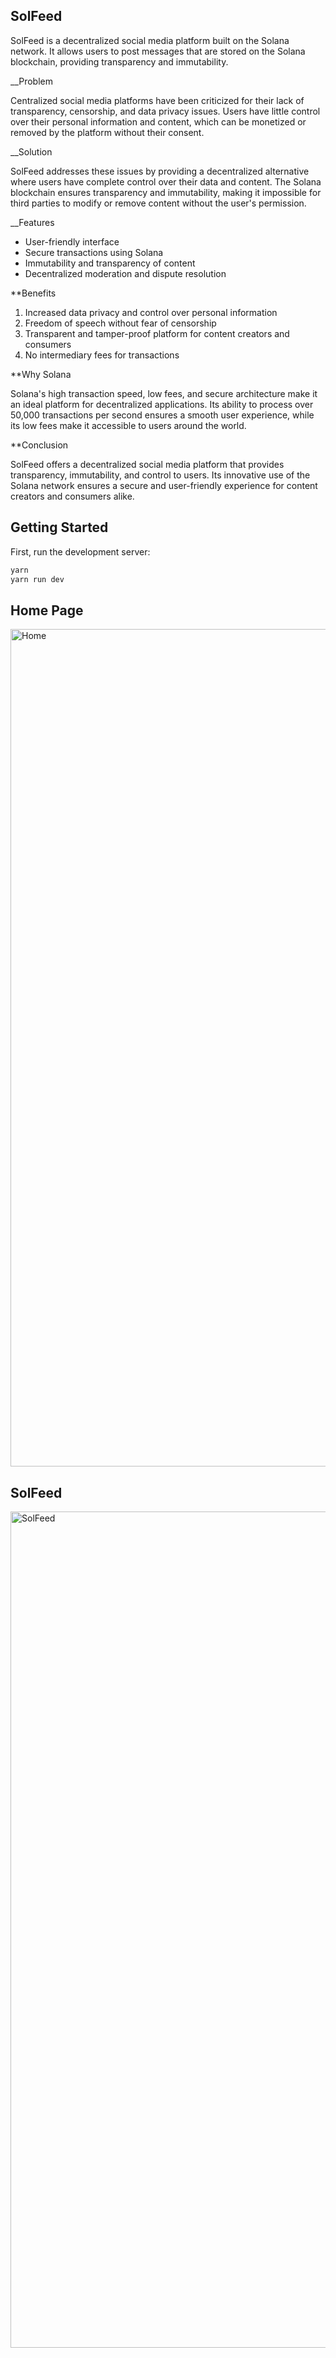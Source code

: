## SolFeed

SolFeed is a decentralized social media platform built on the Solana network. It allows users to post messages that are stored on the Solana blockchain, providing transparency and immutability.

__Problem 

Centralized social media platforms have been criticized for their lack of transparency, censorship, and data privacy issues. Users have little control over their personal information and content, which can be monetized or removed by the platform without their consent.

__Solution 

SolFeed addresses these issues by providing a decentralized alternative where users have complete control over their data and content. The Solana blockchain ensures transparency and immutability, making it impossible for third parties to modify or remove content without the user's permission.

__Features 
- User-friendly interface
- Secure transactions using Solana
- Immutability and transparency of content
- Decentralized moderation and dispute resolution

**Benefits 
1. Increased data privacy and control over personal information
2. Freedom of speech without fear of censorship
3. Transparent and tamper-proof platform for content creators and consumers
4. No intermediary fees for transactions

**Why Solana

Solana's high transaction speed, low fees, and secure architecture make it an ideal platform for decentralized applications. Its ability to process over 50,000 transactions per second ensures a smooth user experience, while its low fees make it accessible to users around the world.

**Conclusion 

SolFeed offers a decentralized social media platform that provides transparency, immutability, and control to users. Its innovative use of the Solana network ensures a secure and user-friendly experience for content creators and consumers alike.

## Getting Started

First, run the development server:

```bash
yarn
yarn run dev
```
## Home Page
<img width="1340" alt="Home" src="https://user-images.githubusercontent.com/57042485/222985635-ae8d84d4-b225-4643-8e03-142bf520d768.png">

## SolFeed
<img width="1338" alt="SolFeed" src="https://user-images.githubusercontent.com/57042485/222985724-877853c7-08d4-4f16-a24f-a149736400f9.png">
